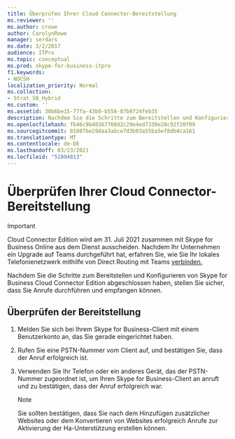```yaml
---
title: Überprüfen Ihrer Cloud Connector-Bereitstellung
ms.reviewer: ''
ms.author: crowe
author: CarolynRowe
manager: serdars
ms.date: 3/2/2017
audience: ITPro
ms.topic: conceptual
ms.prod: skype-for-business-itpro
f1.keywords:
- NOCSH
localization_priority: Normal
ms.collection:
- Strat_SB_Hybrid
ms.custom: ''
ms.assetid: 30b6be15-77fa-43b0-b558-87b9724feb35
description: Nachdem Sie die Schritte zum Bereitstellen und Konfigurieren von Skype for Business Cloud Connector Edition abgeschlossen haben, stellen Sie sicher, dass Sie Anrufe durchführen und empfangen können.
ms.openlocfilehash: fb46c9b48367760d2c29e4ed7330e28c92f20f09
ms.sourcegitcommit: 01087be29daa3abce7d3b03a55ba5ef8db4ca161
ms.translationtype: MT
ms.contentlocale: de-DE
ms.lasthandoff: 03/23/2021
ms.locfileid: "51094813"
---
```

# <a name="validate-your-cloud-connector-deployment"></a>Überprüfen Ihrer Cloud Connector-Bereitstellung

> [!Important]
> Cloud Connector Edition wird am 31. Juli 2021 zusammen mit Skype for Business Online aus dem Dienst ausscheiden. Nachdem Ihr Unternehmen ein Upgrade auf Teams durchgeführt hat, erfahren Sie, wie Sie Ihr lokales Telefonienetzwerk mithilfe von Direct Routing mit Teams [verbinden.](/MicrosoftTeams/direct-routing-landing-page)
 
Nachdem Sie die Schritte zum Bereitstellen und Konfigurieren von Skype for Business Cloud Connector Edition abgeschlossen haben, stellen Sie sicher, dass Sie Anrufe durchführen und empfangen können.
  
## <a name="validate-the-deployment"></a>Überprüfen der Bereitstellung

1. Melden Sie sich bei Ihrem Skype for Business-Client mit einem Benutzerkonto an, das Sie gerade eingerichtet haben.
    
2. Rufen Sie eine PSTN-Nummer vom Client auf, und bestätigen Sie, dass der Anruf erfolgreich ist.
    
3. Verwenden Sie Ihr Telefon oder ein anderes Gerät, das der PSTN-Nummer zugeordnet ist, um Ihren Skype for Business-Client an anruft und zu bestätigen, dass der Anruf erfolgreich war.
    
    > [!NOTE]
    > Sie sollten bestätigen, dass Sie nach dem Hinzufügen zusätzlicher Websites oder dem Konvertieren von Websites erfolgreich Anrufe zur Aktivierung der Ha-Unterstützung erstellen können. 
